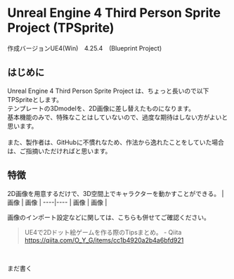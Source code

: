 # Unreal Engine 4 Third Person Sprite Project (TPSprite)
作成バージョンUE4(Win)　4.25.4　(Blueprint Project)

## はじめに
Unreal Engine 4 Third Person Sprite Project は、ちょっと長いので以下　TPSpriteとします。<br>
テンプレートの3Dmodelを、2D画像に差し替えたものになります。<br>
基本機能のみで、特殊なことはしていないので、過度な期待はしない方がよいと思います。<br>
<br>
また、製作者は、GitHubに不慣れなため、作法から逸れたことをしていた場合は、ご指摘いただければと思います。

## 特徴
2D画像を用意するだけで、3D空間上でキャラクターを動かすことができる。
| 画像 | 画像 |
----|---- 
| 画像 | 画像 |

画像のインポート設定などに関しては、こちらも併せてご確認ください。<br>
> UE4で2Dドット絵ゲームを作る際のTipsまとめ。 - Qiita<br>
> https://qiita.com/O_Y_G/items/cc1b4920a2b4a6bfd921

<br>

まだ書く
